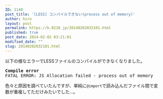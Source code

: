 ```yaml
---
ID: 1140
post_title: '[LESS] コンパイルできない(process out of memory)'
author: hiro
layout: post
permalink: https://b.0218.jp/20140202032101.html
published: true
post_date: 2014-02-02 03:21:01
modified_date: ""
slug: 20140202032101.html
---
```

以下の様なエラーでLESSファイルのコンパイルができなくなりました。
<pre><b>Compile error</b>
FATAL ERROR: JS Allocation failed - process out of memory</pre>
<!--more-->
色々と原因を調べていたんですが、単純に<code>@import</code>で読み込んだファイル間で変数が重複してただけみたいでした…。